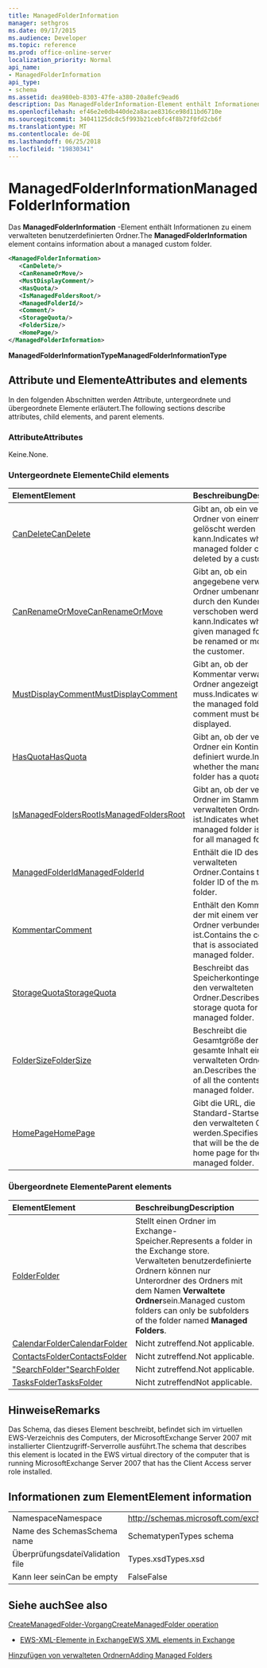 ```yaml
---
title: ManagedFolderInformation
manager: sethgros
ms.date: 09/17/2015
ms.audience: Developer
ms.topic: reference
ms.prod: office-online-server
localization_priority: Normal
api_name:
- ManagedFolderInformation
api_type:
- schema
ms.assetid: dea980eb-8303-47fe-a380-20a8efc9ead6
description: Das ManagedFolderInformation-Element enthält Informationen zu einem verwalteten benutzerdefinierten Ordner.
ms.openlocfilehash: ef46e2e0db440de2a8acae8316ce98d11bd6710e
ms.sourcegitcommit: 34041125dc8c5f993b21cebfc4f8b72f0fd2cb6f
ms.translationtype: MT
ms.contentlocale: de-DE
ms.lasthandoff: 06/25/2018
ms.locfileid: "19830341"
---
```

# <a name="managedfolderinformation"></a><span data-ttu-id="bf8bc-103">ManagedFolderInformation</span><span class="sxs-lookup"><span data-stu-id="bf8bc-103">ManagedFolderInformation</span></span>

<span data-ttu-id="bf8bc-104">Das **ManagedFolderInformation** -Element enthält Informationen zu einem verwalteten benutzerdefinierten Ordner.</span><span class="sxs-lookup"><span data-stu-id="bf8bc-104">The **ManagedFolderInformation** element contains information about a managed custom folder.</span></span> 
  
```xml
<ManagedFolderInformation>
   <CanDelete/>
   <CanRenameOrMove/>
   <MustDisplayComment/>
   <HasQuota/>
   <IsManagedFoldersRoot/>
   <ManagedFolderId/>
   <Comment/>
   <StorageQuota/>
   <FolderSize/>
   <HomePage/>
</ManagedFolderInformation>
```

 <span data-ttu-id="bf8bc-105">**ManagedFolderInformationType**</span><span class="sxs-lookup"><span data-stu-id="bf8bc-105">**ManagedFolderInformationType**</span></span>
## <a name="attributes-and-elements"></a><span data-ttu-id="bf8bc-106">Attribute und Elemente</span><span class="sxs-lookup"><span data-stu-id="bf8bc-106">Attributes and elements</span></span>

<span data-ttu-id="bf8bc-107">In den folgenden Abschnitten werden Attribute, untergeordnete und übergeordnete Elemente erläutert.</span><span class="sxs-lookup"><span data-stu-id="bf8bc-107">The following sections describe attributes, child elements, and parent elements.</span></span>
  
### <a name="attributes"></a><span data-ttu-id="bf8bc-108">Attribute</span><span class="sxs-lookup"><span data-stu-id="bf8bc-108">Attributes</span></span>

<span data-ttu-id="bf8bc-109">Keine.</span><span class="sxs-lookup"><span data-stu-id="bf8bc-109">None.</span></span>
  
### <a name="child-elements"></a><span data-ttu-id="bf8bc-110">Untergeordnete Elemente</span><span class="sxs-lookup"><span data-stu-id="bf8bc-110">Child elements</span></span>

|<span data-ttu-id="bf8bc-111">**Element**</span><span class="sxs-lookup"><span data-stu-id="bf8bc-111">**Element**</span></span>|<span data-ttu-id="bf8bc-112">**Beschreibung**</span><span class="sxs-lookup"><span data-stu-id="bf8bc-112">**Description**</span></span>|
|:-----|:-----|
|[<span data-ttu-id="bf8bc-113">CanDelete</span><span class="sxs-lookup"><span data-stu-id="bf8bc-113">CanDelete</span></span>](candelete.md) <br/> |<span data-ttu-id="bf8bc-114">Gibt an, ob ein verwalteter Ordner von einem Kunden gelöscht werden kann.</span><span class="sxs-lookup"><span data-stu-id="bf8bc-114">Indicates whether a managed folder can be deleted by a customer.</span></span>  <br/> |
|[<span data-ttu-id="bf8bc-115">CanRenameOrMove</span><span class="sxs-lookup"><span data-stu-id="bf8bc-115">CanRenameOrMove</span></span>](canrenameormove.md) <br/> |<span data-ttu-id="bf8bc-116">Gibt an, ob ein angegebene verwalteter Ordner umbenannt oder durch den Kunden verschoben werden kann.</span><span class="sxs-lookup"><span data-stu-id="bf8bc-116">Indicates whether a given managed folder can be renamed or moved by the customer.</span></span>  <br/> |
|[<span data-ttu-id="bf8bc-117">MustDisplayComment</span><span class="sxs-lookup"><span data-stu-id="bf8bc-117">MustDisplayComment</span></span>](mustdisplaycomment.md) <br/> |<span data-ttu-id="bf8bc-118">Gibt an, ob der Kommentar verwaltete Ordner angezeigt werden muss.</span><span class="sxs-lookup"><span data-stu-id="bf8bc-118">Indicates whether the managed folder comment must be displayed.</span></span>  <br/> |
|[<span data-ttu-id="bf8bc-119">HasQuota</span><span class="sxs-lookup"><span data-stu-id="bf8bc-119">HasQuota</span></span>](hasquota.md) <br/> |<span data-ttu-id="bf8bc-120">Gibt an, ob der verwaltete Ordner ein Kontingent definiert wurde.</span><span class="sxs-lookup"><span data-stu-id="bf8bc-120">Indicates whether the managed folder has a quota.</span></span>  <br/> |
|[<span data-ttu-id="bf8bc-121">IsManagedFoldersRoot</span><span class="sxs-lookup"><span data-stu-id="bf8bc-121">IsManagedFoldersRoot</span></span>](ismanagedfoldersroot.md) <br/> |<span data-ttu-id="bf8bc-122">Gibt an, ob der verwaltete Ordner im Stamm für alle verwalteten Ordner ist.</span><span class="sxs-lookup"><span data-stu-id="bf8bc-122">Indicates whether the managed folder is the root for all managed folders.</span></span>  <br/> |
|[<span data-ttu-id="bf8bc-123">ManagedFolderId</span><span class="sxs-lookup"><span data-stu-id="bf8bc-123">ManagedFolderId</span></span>](managedfolderid.md) <br/> |<span data-ttu-id="bf8bc-124">Enthält die ID des verwalteten Ordner.</span><span class="sxs-lookup"><span data-stu-id="bf8bc-124">Contains the folder ID of the managed folder.</span></span>  <br/> |
|[<span data-ttu-id="bf8bc-125">Kommentar</span><span class="sxs-lookup"><span data-stu-id="bf8bc-125">Comment</span></span>](comment.md) <br/> |<span data-ttu-id="bf8bc-126">Enthält den Kommentar, der mit einem verwalteten Ordner verbunden ist.</span><span class="sxs-lookup"><span data-stu-id="bf8bc-126">Contains the comment that is associated with a managed folder.</span></span>  <br/> |
|[<span data-ttu-id="bf8bc-127">StorageQuota</span><span class="sxs-lookup"><span data-stu-id="bf8bc-127">StorageQuota</span></span>](storagequota.md) <br/> |<span data-ttu-id="bf8bc-128">Beschreibt das Speicherkontingent für den verwalteten Ordner.</span><span class="sxs-lookup"><span data-stu-id="bf8bc-128">Describes the storage quota for the managed folder.</span></span>  <br/> |
|[<span data-ttu-id="bf8bc-129">FolderSize</span><span class="sxs-lookup"><span data-stu-id="bf8bc-129">FolderSize</span></span>](foldersize.md) <br/> |<span data-ttu-id="bf8bc-130">Beschreibt die Gesamtgröße der gesamte Inhalt eines verwalteten Ordners an.</span><span class="sxs-lookup"><span data-stu-id="bf8bc-130">Describes the total size of all the contents of a managed folder.</span></span>  <br/> |
|[<span data-ttu-id="bf8bc-131">HomePage</span><span class="sxs-lookup"><span data-stu-id="bf8bc-131">HomePage</span></span>](homepage.md) <br/> |<span data-ttu-id="bf8bc-132">Gibt die URL, die Standard-Startseite für den verwalteten Ordner werden.</span><span class="sxs-lookup"><span data-stu-id="bf8bc-132">Specifies the URL that will be the default home page for the managed folder.</span></span>  <br/> |
   
### <a name="parent-elements"></a><span data-ttu-id="bf8bc-133">Übergeordnete Elemente</span><span class="sxs-lookup"><span data-stu-id="bf8bc-133">Parent elements</span></span>

|<span data-ttu-id="bf8bc-134">**Element**</span><span class="sxs-lookup"><span data-stu-id="bf8bc-134">**Element**</span></span>|<span data-ttu-id="bf8bc-135">**Beschreibung**</span><span class="sxs-lookup"><span data-stu-id="bf8bc-135">**Description**</span></span>|
|:-----|:-----|
|[<span data-ttu-id="bf8bc-136">Folder</span><span class="sxs-lookup"><span data-stu-id="bf8bc-136">Folder</span></span>](folder.md) <br/> |<span data-ttu-id="bf8bc-137">Stellt einen Ordner im Exchange-Speicher.</span><span class="sxs-lookup"><span data-stu-id="bf8bc-137">Represents a folder in the Exchange store.</span></span> <span data-ttu-id="bf8bc-138">Verwalteten benutzerdefinierte Ordnern können nur Unterordner des Ordners mit dem Namen **Verwaltete Ordner**sein.</span><span class="sxs-lookup"><span data-stu-id="bf8bc-138">Managed custom folders can only be subfolders of the folder named **Managed Folders**.</span></span>  <br/> |
|[<span data-ttu-id="bf8bc-139">CalendarFolder</span><span class="sxs-lookup"><span data-stu-id="bf8bc-139">CalendarFolder</span></span>](calendarfolder.md) <br/> |<span data-ttu-id="bf8bc-140">Nicht zutreffend.</span><span class="sxs-lookup"><span data-stu-id="bf8bc-140">Not applicable.</span></span>  <br/> |
|[<span data-ttu-id="bf8bc-141">ContactsFolder</span><span class="sxs-lookup"><span data-stu-id="bf8bc-141">ContactsFolder</span></span>](contactsfolder.md) <br/> |<span data-ttu-id="bf8bc-142">Nicht zutreffend.</span><span class="sxs-lookup"><span data-stu-id="bf8bc-142">Not applicable.</span></span>  <br/> |
|[<span data-ttu-id="bf8bc-143">"SearchFolder"</span><span class="sxs-lookup"><span data-stu-id="bf8bc-143">SearchFolder</span></span>](searchfolder.md) <br/> |<span data-ttu-id="bf8bc-144">Nicht zutreffend.</span><span class="sxs-lookup"><span data-stu-id="bf8bc-144">Not applicable.</span></span>  <br/> |
|[<span data-ttu-id="bf8bc-145">TasksFolder</span><span class="sxs-lookup"><span data-stu-id="bf8bc-145">TasksFolder</span></span>](tasksfolder.md) <br/> |<span data-ttu-id="bf8bc-146">Nicht zutreffend</span><span class="sxs-lookup"><span data-stu-id="bf8bc-146">Not applicable.</span></span>  <br/> |
   
## <a name="remarks"></a><span data-ttu-id="bf8bc-147">Hinweise</span><span class="sxs-lookup"><span data-stu-id="bf8bc-147">Remarks</span></span>

<span data-ttu-id="bf8bc-148">Das Schema, das dieses Element beschreibt, befindet sich im virtuellen EWS-Verzeichnis des Computers, der MicrosoftExchange Server 2007 mit installierter Clientzugriff-Serverrolle ausführt.</span><span class="sxs-lookup"><span data-stu-id="bf8bc-148">The schema that describes this element is located in the EWS virtual directory of the computer that is running MicrosoftExchange Server 2007 that has the Client Access server role installed.</span></span>
  
## <a name="element-information"></a><span data-ttu-id="bf8bc-149">Informationen zum Element</span><span class="sxs-lookup"><span data-stu-id="bf8bc-149">Element information</span></span>

|||
|:-----|:-----|
|<span data-ttu-id="bf8bc-150">Namespace</span><span class="sxs-lookup"><span data-stu-id="bf8bc-150">Namespace</span></span>  <br/> |http://schemas.microsoft.com/exchange/services/2006/types  <br/> |
|<span data-ttu-id="bf8bc-151">Name des Schemas</span><span class="sxs-lookup"><span data-stu-id="bf8bc-151">Schema name</span></span>  <br/> |<span data-ttu-id="bf8bc-152">Schematypen</span><span class="sxs-lookup"><span data-stu-id="bf8bc-152">Types schema</span></span>  <br/> |
|<span data-ttu-id="bf8bc-153">Überprüfungsdatei</span><span class="sxs-lookup"><span data-stu-id="bf8bc-153">Validation file</span></span>  <br/> |<span data-ttu-id="bf8bc-154">Types.xsd</span><span class="sxs-lookup"><span data-stu-id="bf8bc-154">Types.xsd</span></span>  <br/> |
|<span data-ttu-id="bf8bc-155">Kann leer sein</span><span class="sxs-lookup"><span data-stu-id="bf8bc-155">Can be empty</span></span>  <br/> |<span data-ttu-id="bf8bc-156">False</span><span class="sxs-lookup"><span data-stu-id="bf8bc-156">False</span></span>  <br/> |
   
## <a name="see-also"></a><span data-ttu-id="bf8bc-157">Siehe auch</span><span class="sxs-lookup"><span data-stu-id="bf8bc-157">See also</span></span>



[<span data-ttu-id="bf8bc-158">CreateManagedFolder-Vorgang</span><span class="sxs-lookup"><span data-stu-id="bf8bc-158">CreateManagedFolder operation</span></span>](createmanagedfolder-operation.md)


- [<span data-ttu-id="bf8bc-159">EWS-XML-Elemente in Exchange</span><span class="sxs-lookup"><span data-stu-id="bf8bc-159">EWS XML elements in Exchange</span></span>](ews-xml-elements-in-exchange.md)


[<span data-ttu-id="bf8bc-160">Hinzufügen von verwalteten Ordnern</span><span class="sxs-lookup"><span data-stu-id="bf8bc-160">Adding Managed Folders</span></span>](http://msdn.microsoft.com/library/846658c6-7043-40fb-8439-19f97c2a967f%28Office.15%29.aspx)

